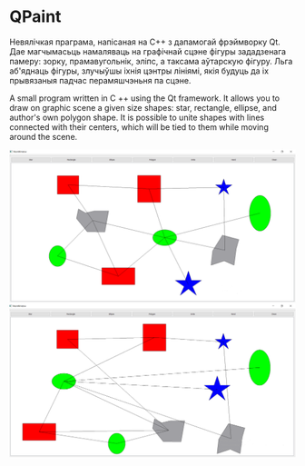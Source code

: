 # QPaint

Невялічкая праграма, напісаная на C++ з дапамогай фрэймворку Qt. Дае магчымасьць намаляваць на графічнай сцэне фігуры зададзенага памеру: зорку, прамавугольнік, эліпс, а таксама аўтарскую фігуру. Льга аб'яднаць фігуры, злучыўшы іхнія цэнтры лініямі, якія будуць да іх прывязаныя падчас перамяшчэньня па сцэне. 

A small program written in C ++ using the Qt framework. It allows you to draw on graphic scene a given size shapes: star, rectangle, ellipse, and  author's own polygon shape. It is possible to unite shapes with lines connected with their centers, which will be tied to them while moving around the scene.

![Alt text](https://github.com/HlebHatouka/QPaint/blob/master/paint1.png)
![Alt text](https://github.com/HlebHatouka/QPaint/blob/master/paint2.png)
